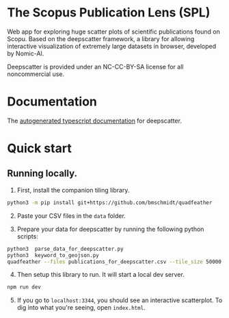 # The Scopus Publication Lens (SPL)

Web app for exploring huge scatter plots of scientific publications found on Scopu. Based on the deepscatter framework, a library for allowing interactive visualization of extremely large datasets in browser, developed by Nomic-AI.

Deepscatter is provided under an NC-CC-BY-SA license for all noncommercial use.


# Documentation

The [autogenerated typescript documentation](https://nomic-ai.github.io/deepscatter/) for deepscatter.


# Quick start


## Running locally.

1. First, install the companion tiling library.

```sh
python3 -m pip install git+https://github.com/bmschmidt/quadfeather
```

2. Paste your CSV files in the ```data``` folder.

3. Prepare your data for deepscatter by running the following python scripts:

```sh
python3  parse_data_for_deepscatter.py
python3  keyword_to_geojson.py
quadfeather --files publications_for_deepscatter.csv --tile_size 50000 --destination tiles
```

4. Then setup this library to run. It will start a local dev server.

```sh
npm run dev
```

5. If you go to `localhost:3344`, you should see an interactive scatterplot. To dig into what you're seeing, open `index.html`.
